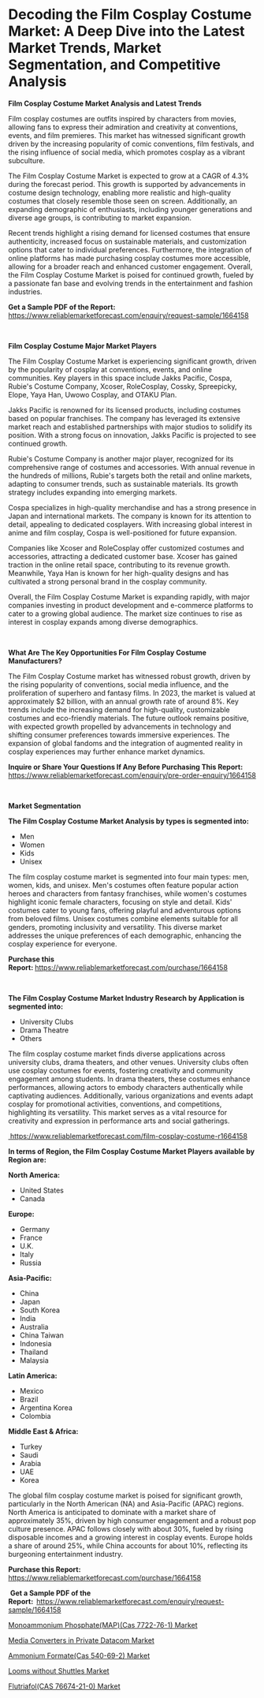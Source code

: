 <p><h1>Decoding the Film Cosplay Costume Market: A Deep Dive into the Latest Market Trends, Market Segmentation, and Competitive Analysis</h1></p><p><strong>Film Cosplay Costume Market Analysis and Latest Trends</strong></p>
<p><p>Film cosplay costumes are outfits inspired by characters from movies, allowing fans to express their admiration and creativity at conventions, events, and film premieres. This market has witnessed significant growth driven by the increasing popularity of comic conventions, film festivals, and the rising influence of social media, which promotes cosplay as a vibrant subculture. </p><p>The Film Cosplay Costume Market is expected to grow at a CAGR of 4.3% during the forecast period. This growth is supported by advancements in costume design technology, enabling more realistic and high-quality costumes that closely resemble those seen on screen. Additionally, an expanding demographic of enthusiasts, including younger generations and diverse age groups, is contributing to market expansion. </p><p>Recent trends highlight a rising demand for licensed costumes that ensure authenticity, increased focus on sustainable materials, and customization options that cater to individual preferences. Furthermore, the integration of online platforms has made purchasing cosplay costumes more accessible, allowing for a broader reach and enhanced customer engagement. Overall, the Film Cosplay Costume Market is poised for continued growth, fueled by a passionate fan base and evolving trends in the entertainment and fashion industries.</p></p>
<p><strong>Get a Sample PDF of the Report:&nbsp;</strong> <a href="https://www.reliablemarketforecast.com/enquiry/request-sample/1664158?utm_campaign=1437&utm_medium=2&utm_source=Github&utm_content=ia&utm_term=12102024&utm_id=film-cosplay-costume">https://www.reliablemarketforecast.com/enquiry/request-sample/1664158</a></p>
<p>&nbsp;</p>
<p><strong>Film Cosplay Costume Major Market Players</strong></p>
<p><p>The Film Cosplay Costume Market is experiencing significant growth, driven by the popularity of cosplay at conventions, events, and online communities. Key players in this space include Jakks Pacific, Cospa, Rubie's Costume Company, Xcoser, RoleCosplay, Cossky, Spreepicky, Elope, Yaya Han, Uwowo Cosplay, and OTAKU Plan.</p><p>Jakks Pacific is renowned for its licensed products, including costumes based on popular franchises. The company has leveraged its extensive market reach and established partnerships with major studios to solidify its position. With a strong focus on innovation, Jakks Pacific is projected to see continued growth.</p><p>Rubie's Costume Company is another major player, recognized for its comprehensive range of costumes and accessories. With annual revenue in the hundreds of millions, Rubie's targets both the retail and online markets, adapting to consumer trends, such as sustainable materials. Its growth strategy includes expanding into emerging markets.</p><p>Cospa specializes in high-quality merchandise and has a strong presence in Japan and international markets. The company is known for its attention to detail, appealing to dedicated cosplayers. With increasing global interest in anime and film cosplay, Cospa is well-positioned for future expansion.</p><p>Companies like Xcoser and RoleCosplay offer customized costumes and accessories, attracting a dedicated customer base. Xcoser has gained traction in the online retail space, contributing to its revenue growth. Meanwhile, Yaya Han is known for her high-quality designs and has cultivated a strong personal brand in the cosplay community.</p><p>Overall, the Film Cosplay Costume Market is expanding rapidly, with major companies investing in product development and e-commerce platforms to cater to a growing global audience. The market size continues to rise as interest in cosplay expands among diverse demographics.</p></p>
<p>&nbsp;</p>
<p><strong>What Are The Key Opportunities For Film Cosplay Costume Manufacturers?</strong></p>
<p><p>The Film Cosplay Costume market has witnessed robust growth, driven by the rising popularity of conventions, social media influence, and the proliferation of superhero and fantasy films. In 2023, the market is valued at approximately $2 billion, with an annual growth rate of around 8%. Key trends include the increasing demand for high-quality, customizable costumes and eco-friendly materials. The future outlook remains positive, with expected growth propelled by advancements in technology and shifting consumer preferences towards immersive experiences. The expansion of global fandoms and the integration of augmented reality in cosplay experiences may further enhance market dynamics.</p></p>
<p><strong>Inquire or Share Your Questions If Any Before Purchasing This Report:</strong> <a href="https://www.reliablemarketforecast.com/enquiry/pre-order-enquiry/1664158?utm_campaign=1437&utm_medium=2&utm_source=Github&utm_content=ia&utm_term=12102024&utm_id=film-cosplay-costume">https://www.reliablemarketforecast.com/enquiry/pre-order-enquiry/1664158</a></p>
<p>&nbsp;</p>
<p><strong>Market Segmentation</strong></p>
<p><strong>The Film Cosplay Costume Market Analysis by types is segmented into:</strong></p>
<p><ul><li>Men</li><li>Women</li><li>Kids</li><li>Unisex</li></ul></p>
<p><p>The film cosplay costume market is segmented into four main types: men, women, kids, and unisex. Men's costumes often feature popular action heroes and characters from fantasy franchises, while women's costumes highlight iconic female characters, focusing on style and detail. Kids' costumes cater to young fans, offering playful and adventurous options from beloved films. Unisex costumes combine elements suitable for all genders, promoting inclusivity and versatility. This diverse market addresses the unique preferences of each demographic, enhancing the cosplay experience for everyone.</p></p>
<p><strong>Purchase this Report:&nbsp;</strong><a href="https://www.reliablemarketforecast.com/purchase/1664158?utm_campaign=1437&utm_medium=2&utm_source=Github&utm_content=ia&utm_term=12102024&utm_id=film-cosplay-costume">https://www.reliablemarketforecast.com/purchase/1664158</a></p>
<p>&nbsp;</p>
<p><strong>The Film Cosplay Costume Market Industry Research by Application is segmented into:</strong></p>
<p><ul><li>University Clubs</li><li>Drama Theatre</li><li>Others</li></ul></p>
<p><p>The film cosplay costume market finds diverse applications across university clubs, drama theaters, and other venues. University clubs often use cosplay costumes for events, fostering creativity and community engagement among students. In drama theaters, these costumes enhance performances, allowing actors to embody characters authentically while captivating audiences. Additionally, various organizations and events adapt cosplay for promotional activities, conventions, and competitions, highlighting its versatility. This market serves as a vital resource for creativity and expression in performance arts and social gatherings.</p></p>
<p><a href="https://www.reliablemarketforecast.com/film-cosplay-costume-r1664158?utm_campaign=1437&utm_medium=2&utm_source=Github&utm_content=ia&utm_term=12102024&utm_id=film-cosplay-costume">&nbsp;https://www.reliablemarketforecast.com/film-cosplay-costume-r1664158</a></p>
<p><strong>In terms of Region, the Film Cosplay Costume Market Players available by Region are:</strong></p>
<p>
    <p> <strong> North America: </strong>
        <ul>
            <li>United States</li>
            <li>Canada</li>
        </ul>
        </p> 
    <p> <strong> Europe: </strong>
        <ul>
            <li>Germany</li>
            <li>France</li>
            <li>U.K.</li>
            <li>Italy</li>
            <li>Russia</li>
        </ul>
        </p> 
    <p> <strong> Asia-Pacific: </strong>
        <ul>
            <li>China</li>
            <li>Japan</li>
            <li>South Korea</li>
            <li>India</li>
            <li>Australia</li>
            <li>China Taiwan</li>
            <li>Indonesia</li>
            <li>Thailand</li>
            <li>Malaysia</li>
        </ul>
        </p> 
    <p> <strong> Latin America: </strong>
        <ul>
            <li>Mexico</li>
            <li>Brazil</li>
            <li>Argentina Korea</li>
            <li>Colombia</li>
        </ul>
        </p> 
    <p> <strong> Middle East & Africa: </strong>
        <ul>
            <li>Turkey</li>
            <li>Saudi</li>
            <li>Arabia</li>
            <li>UAE</li>
            <li>Korea</li>
        </ul>
    </p>
    </p>
<p><p>The global film cosplay costume market is poised for significant growth, particularly in the North American (NA) and Asia-Pacific (APAC) regions. North America is anticipated to dominate with a market share of approximately 35%, driven by high consumer engagement and a robust pop culture presence. APAC follows closely with about 30%, fueled by rising disposable incomes and a growing interest in cosplay events. Europe holds a share of around 25%, while China accounts for about 10%, reflecting its burgeoning entertainment industry.</p></p>
<p><strong>Purchase this Report: </strong><a href="https://www.reliablemarketforecast.com/purchase/1664158?utm_campaign=1437&utm_medium=2&utm_source=Github&utm_content=ia&utm_term=12102024&utm_id=film-cosplay-costume">https://www.reliablemarketforecast.com/purchase/1664158</a></p>
<p>&nbsp;<strong>Get a Sample PDF of the Report:&nbsp;&nbsp;</strong><a href="https://www.reliablemarketforecast.com/enquiry/request-sample/1664158?utm_campaign=1437&utm_medium=2&utm_source=Github&utm_content=ia&utm_term=12102024&utm_id=film-cosplay-costume">https://www.reliablemarketforecast.com/enquiry/request-sample/1664158</a></p>
<p><strong></strong></p>
<p><p><a href="https://www.linkedin.com/pulse/evaluating-global-monoammonium-phosphatemapcas-7722-76-1-4vvdc?utm_campaign=1437&utm_medium=2&utm_source=Github&utm_content=ia&utm_term=12102024&utm_id=film-cosplay-costume">Monoammonium Phosphate(MAP)(Cas 7722-76-1) Market</a></p><p><a href="https://github.com/BryceTownsendr/Market-Research-Report-List-6/blob/main/media-converters-in-private-datacom-market.md?utm_campaign=1437&utm_medium=2&utm_source=Github&utm_content=ia&utm_term=12102024&utm_id=film-cosplay-costume">Media Converters in Private Datacom Market</a></p><p><a href="https://www.linkedin.com/pulse/ammonium-formatecas-540-69-2-market-size-share-competitive-czv7c?utm_campaign=1437&utm_medium=2&utm_source=Github&utm_content=ia&utm_term=12102024&utm_id=film-cosplay-costume">Ammonium Formate(Cas 540-69-2) Market</a></p><p><a href="https://github.com/valeriaz9c7/Market-Research-Report-List-1/blob/main/looms-without-shuttles-market.md?utm_campaign=1437&utm_medium=2&utm_source=Github&utm_content=ia&utm_term=12102024&utm_id=film-cosplay-costume">Looms without Shuttles Market</a></p><p><a href="https://www.linkedin.com/pulse/global-flutriafolcas-76674-21-0-market-opportunities-qdkzc?utm_campaign=1437&utm_medium=2&utm_source=Github&utm_content=ia&utm_term=12102024&utm_id=film-cosplay-costume">Flutriafol(CAS 76674-21-0) Market</a></p></p>